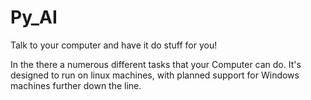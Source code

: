 # Py_AI
Talk to your computer and have it do stuff for you!

In the there a numerous different tasks that your Computer can do. It's designed to run on linux machines, with planned support for Windows machines further down the line.
